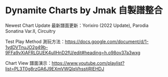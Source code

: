 # Dynamite Charts by Jmak 自製譜整合

Newest Chart Update 最新譜面更新：Yorixiro (2022 Update), Parodia Sonatina Var.II, Circuitry

Test Play Method 測玩方法：https://docs.google.com/document/d/1-1ydDVTnuJO2g49b-9FFa9vXiAFRLGUEK4ullHnD2fU/edit#heading=h.o98ov37a3wxg

Chart View 譜面演示：https://www.youtube.com/playlist?list=PL3T0g8rzGA6J9EXmVWQlqVhsstjRIEHDJ